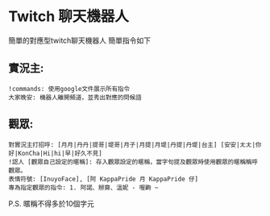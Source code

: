 # Twitch 聊天機器人
簡單的對應型twitch聊天機器人
簡單指令如下

## 實況主:

    !commands: 使用google文件展示所有指令
    大家晚安: 機器人離開頻道，並秀出對應的問候語
    
## 觀眾:
    
    對實況主打招呼: [月月|丹丹|提哥|堤哥|月子|月提|月堤|丹提|丹堤|台主] [安安|ㄤㄤ|你好|KonCha|Hi|hi|早|好久不見]
    !認人 [觀眾自己設定的暱稱]: 存入觀眾設定的暱稱，當字句提及觀眾時使用觀眾的暱稱稱呼觀眾。
    表情符號: [InuyoFace], [阿 KappaPride 月 KappaPride 仔]
    專為指定觀眾的指令: 1. 阿諾、掰齋、溫妮 - 喔齁 ~
    
P.S. 暱稱不得多於10個字元
